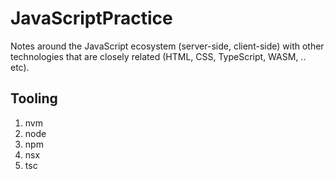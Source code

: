 # JavaScriptPractice

Notes around the JavaScript ecosystem (server-side, client-side) with other technologies that are closely related (HTML, CSS, TypeScript, WASM, .. etc).

## Tooling
1. nvm 
2. node
3. npm
4. nsx 
5. tsc
